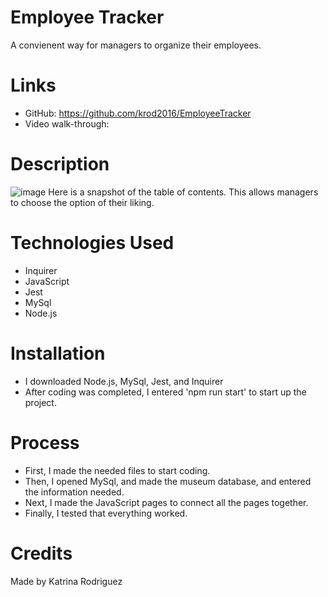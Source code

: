 # Employee Tracker
A convienent way for managers to organize their employees.

# Links
* GitHub: https://github.com/krod2016/EmployeeTracker
* Video walk-through: 

# Description
![image](https://user-images.githubusercontent.com/88009884/149633778-ef7039da-9144-40b0-bfe1-f6e3776c1225.png)
Here is a snapshot of the table of contents. This allows managers to choose the option of their liking.

# Technologies Used
* Inquirer
* JavaScript
* Jest
* MySql
* Node.js

# Installation
* I downloaded Node.js, MySql, Jest, and Inquirer
* After coding was completed, I entered 'npm run start' to start up the project.

# Process
* First, I made the needed files to start coding.
* Then, I opened MySql, and made the museum database, and entered the information needed.
* Next, I made the JavaScript pages to connect all the pages together.
* Finally, I tested that everything worked.

# Credits
Made by Katrina Rodriguez
